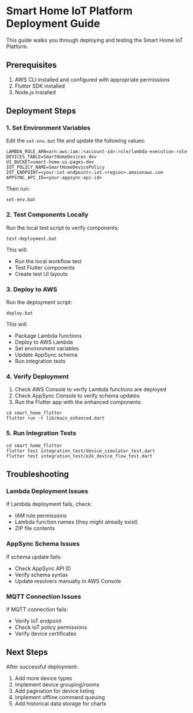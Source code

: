 # Smart Home IoT Platform Deployment Guide

This guide walks you through deploying and testing the Smart Home IoT Platform.

## Prerequisites

1. AWS CLI installed and configured with appropriate permissions
2. Flutter SDK installed
3. Node.js installed

## Deployment Steps

### 1. Set Environment Variables

Edit the `set-env.bat` file and update the following values:

```
LAMBDA_ROLE_ARN=arn:aws:iam::<account-id>:role/lambda-execution-role
DEVICES_TABLE=SmartHomeDevices-dev
UI_BUCKET=smart-home-ui-pages-dev
IOT_POLICY_NAME=SmartHomeDevicePolicy
IOT_ENDPOINT=<your-iot-endpoint>.iot.<region>.amazonaws.com
APPSYNC_API_ID=<your-appsync-api-id>
```

Then run:

```
set-env.bat
```

### 2. Test Components Locally

Run the local test script to verify components:

```
test-deployment.bat
```

This will:
- Run the local workflow test
- Test Flutter components
- Create test UI layouts

### 3. Deploy to AWS

Run the deployment script:

```
deploy.bat
```

This will:
- Package Lambda functions
- Deploy to AWS Lambda
- Set environment variables
- Update AppSync schema
- Run integration tests

### 4. Verify Deployment

1. Check AWS Console to verify Lambda functions are deployed
2. Check AppSync Console to verify schema updates
3. Run the Flutter app with the enhanced components:

```
cd smart_home_flutter
flutter run -t lib/main_enhanced.dart
```

### 5. Run Integration Tests

```
cd smart_home_flutter
flutter test integration_test/device_simulator_test.dart
flutter test integration_test/e2e_device_flow_test.dart
```

## Troubleshooting

### Lambda Deployment Issues

If Lambda deployment fails, check:
- IAM role permissions
- Lambda function names (they might already exist)
- ZIP file contents

### AppSync Schema Issues

If schema update fails:
- Check AppSync API ID
- Verify schema syntax
- Update resolvers manually in AWS Console

### MQTT Connection Issues

If MQTT connection fails:
- Verify IoT endpoint
- Check IoT policy permissions
- Verify device certificates

## Next Steps

After successful deployment:

1. Add more device types
2. Implement device grouping/rooms
3. Add pagination for device listing
4. Implement offline command queuing
5. Add historical data storage for charts